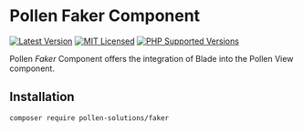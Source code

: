 # Pollen Faker Component

[![Latest Version](https://img.shields.io/badge/release-1.0.0-blue?style=for-the-badge)](https://www.presstify.com/pollen-solutions/faker/)
[![MIT Licensed](https://img.shields.io/badge/license-MIT-green?style=for-the-badge)](LICENSE.md)
[![PHP Supported Versions](https://img.shields.io/badge/PHP->=7.4-8892BF?style=for-the-badge&logo=php)](https://www.php.net/supported-versions.php)

Pollen *Faker* Component offers the integration of Blade into the Pollen View component.

## Installation

```bash
composer require pollen-solutions/faker
```
